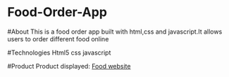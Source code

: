 # Food-Order-App

#About
This is a food order app built with html,css and javascript.It allows users to order different food online

#Technologies
Html5
css
javascript

#Product
Product displayed: [Food website](https://foodworld-9475e.web.app)
